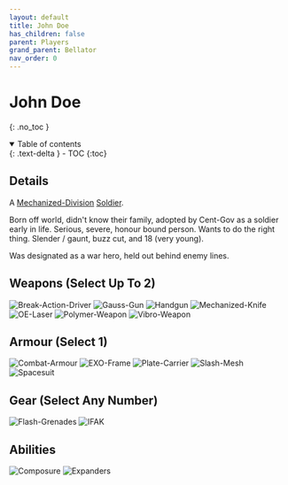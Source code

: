 ```yaml
---
layout: default
title: John Doe
has_children: false
parent: Players
grand_parent: Bellator
nav_order: 0
---
```

# John Doe
{: .no_toc }

<details open markdown="block">
  <summary>
    Table of contents
  </summary>
  {: .text-delta }
- TOC
{:toc}
</details>


## Details
A [Mechanized-Division](Game/Blocks/Mechanized-Division) [Soldier](Game/Soldier).

Born off world, didn't know their family, adopted by Cent-Gov as a soldier early in life. Serious, severe, honour bound person. Wants to do the right thing. Slender / gaunt, buzz cut, and 18 (very young).

Was designated as a war hero, held out behind enemy lines.


## Weapons (Select Up To 2)
![Break-Action-Driver](Game/Blocks/Break-Action-Driver)
![Gauss-Gun](Game/Blocks/Gauss-Gun)
![Handgun](Game/Blocks/Handgun)
![Mechanized-Knife](Game/Blocks/Mechanized-Knife)
![OE-Laser](Game/Blocks/OE-Laser)
![Polymer-Weapon](Game/Blocks/Polymer-Weapon)
![Vibro-Weapon](Game/Blocks/Vibro-Weapon)

## Armour (Select 1)
![Combat-Armour](Game/Blocks/Combat-Armour)
![EXO-Frame](Game/Blocks/EXO-Frame)
![Plate-Carrier](Game/Blocks/Plate-Carrier)
![Slash-Mesh](Game/Blocks/Slash-Mesh)
![Spacesuit](Game/Blocks/Spacesuit)

## Gear (Select Any Number)
![Flash-Grenades](Game/Blocks/Flash-Grenades)
![IFAK](Game/Blocks/IFAK)

## Abilities
![Composure](Game/Blocks/Composure)
![Expanders](Game/Blocks/Expanders)